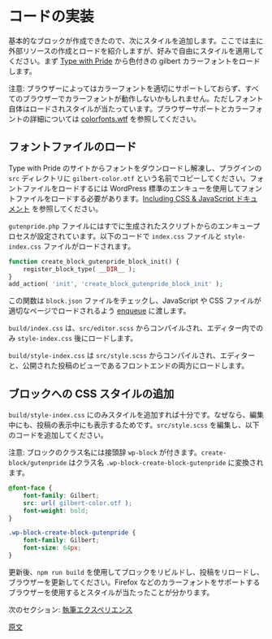 <!-- 
# Code Implementation
 -->
# コードの実装
<!-- 
The basic block is in place, the next step is to add styles to the block. Feel free to style and adjust for your own preference, the main lesson is showing how to create and load external resources. For this example we're going to load the colorized gilbert font from [Type with Pride](https://www.typewithpride.com/).

Note: The color may not work with all browsers until they support the proper color font properly, but the font itself still loads and styles. See [colorfonts.wtf](https://www.colorfonts.wtf/) for browser support and details on color fonts.
 -->
基本的なブロックが作成できたので、次にスタイルを追加します。ここでは主に外部リソースの作成とロードを紹介しますが、好みで自由にスタイルを適用してください。まず [Type with Pride](https://www.typewithpride.com/) から色付きの gilbert カラーフォントをロードします。

注意: ブラウザーによってはカラーフォントを適切にサポートしておらず、すべてのブラウザーでカラーフォントが動作しないかもしれません。ただしフォント自体はロードされスタイルが当たっています。ブラウザーサポートとカラーフォントの詳細については [colorfonts.wtf](https://www.colorfonts.wtf/) を参照してください。

<!-- 
## Load Font File
 -->
## フォントファイルのロード

<!-- 
Download and extract the font from the Type with Pride site, and copy it in the `src` directory of your plugin naming it `gilbert-color.otf`. To load the font file, we need to add CSS using standard WordPress enqueue, [see Including CSS & JavaScript documentation](https://developer.wordpress.org/themes/basics/including-css-javascript/).

In the `gutenpride.php` file, the enqueue process is already setup from the generated script, so `index.css` and `style-index.css` files are loaded using:
 -->
Type with Pride のサイトからフォントをダウンロードし解凍し、プラグインの `src` ディレクトリに `gilbert-color.otf` という名前でコピーしてください。フォントファイルをロードするには WordPress 標準のエンキューを使用してフォントファイルをロードする必要があります。[Including CSS & JavaScript ドキュメント](https://developer.wordpress.org/themes/basics/including-css-javascript/) を参照してください。

`gutenpride.php` ファイルにはすでに生成されたスクリプトからのエンキュープロセスが設定されています。以下のコードで `index.css` ファイルと `style-index.css` ファイルがロードされます。


```php
function create_block_gutenpride_block_init() {
	register_block_type( __DIR__ );
}
add_action( 'init', 'create_block_gutenpride_block_init' );
```

<!-- 
This function checks the `block.json` file for js and css files, and will pass them on to [enqueue](https://developer.wordpress.org/themes/basics/including-css-javascript/) these files, so they are loaded on the appropriate pages.
 -->
この関数は `block.json` ファイルをチェックし、JavaScript や CSS ファイルが適切なページでロードされるよう [enqueue](https://developer.wordpress.org/themes/basics/including-css-javascript/) に渡します。

<!-- 
The `build/index.css` is compiled from `src/editor.scss` and loads only within the editor, and after the `style-index.css`.
 -->
`build/index.css` は、`src/editor.scss` からコンパイルされ、エディター内でのみ `style-index.css` 後にロードします。

<!-- 
The `build/style-index.css` is compiled from `src/style.scss` and loads in both the editor and front-end — published post view.
 -->
`build/style-index.css` は `src/style.scss` からコンパイルされ、エディターと、公開された投稿のビューであるフロントエンドの両方にロードします。

<!-- 
## Add CSS Style for Block
 -->
## ブロックへの CSS スタイルの追加

<!-- 
We only need to add the style to `build/style-index.css` since it will show while editing and viewing the post. Edit the `src/style.scss` to add the following.

Note: the block classname is prefixed with `wp-block`. The `create-block/gutenpride` is converted to the classname `.wp-block-create-block-gutenpride`.
 -->
`build/style-index.css` にのみスタイルを追加すれば十分です。なぜなら、編集中にも、投稿の表示中にも表示するためです。`src/style.scss` を編集し、以下のコードを追加してください。

注意: ブロックのクラス名には接頭辞 `wp-block` が付きます。`create-block/gutenpride` はクラス名 `.wp-block-create-block-gutenpride` に変換されます。

```scss
@font-face {
	font-family: Gilbert;
	src: url( gilbert-color.otf );
	font-weight: bold;
}

.wp-block-create-block-gutenpride {
	font-family: Gilbert;
	font-size: 64px;
}
```

<!-- 
After updating, rebuild the block using `npm run build` then reload the post and refresh the browser. If you are using a browser that supports color fonts (Firefox) then you will see it styled.
 -->
更新後、`npm run build` を使用してブロックをリビルドし、投稿をリロードし、ブラウザーを更新してください。Firefox などのカラーフォントをサポートするブラウザーを使用するとスタイルが当たったことが分かります。

<!-- 
Next Section: [Authoring Experience](/docs/getting-started/create-block/author-experience.md)
 -->
次のセクション: [執筆エクスペリエンス](https://ja.wordpress.org/team/handbook/block-editor/handbook/tutorials/create-block/author-experience/)

[原文](https://github.com/WordPress/gutenberg/blob/trunk/docs/getting-started/tutorials/create-block/block-code.md)
